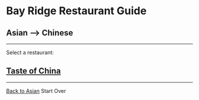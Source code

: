 # Bay Ridge Restaurant Guide
## Asian --> Chinese
---
Select a restaurant:
## [Taste of China]( http://www.brooklyntasteofchina.com/)
---
[Back to Asian](../asian.md)
Start Over